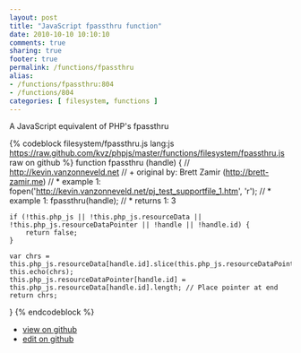 ```yaml
---
layout: post
title: "JavaScript fpassthru function"
date: 2010-10-10 10:10:10
comments: true
sharing: true
footer: true
permalink: /functions/fpassthru
alias:
- /functions/fpassthru:804
- /functions/804
categories: [ filesystem, functions ]
---
```

A JavaScript equivalent of PHP's fpassthru
<!-- more -->
{% codeblock filesystem/fpassthru.js lang:js https://raw.github.com/kvz/phpjs/master/functions/filesystem/fpassthru.js raw on github %}
function fpassthru (handle) {
    // http://kevin.vanzonneveld.net
    // +   original by: Brett Zamir (http://brett-zamir.me)
    // *     example 1: fopen('http://kevin.vanzonneveld.net/pj_test_supportfile_1.htm', 'r');
    // *     example 1: fpassthru(handle);
    // *     returns 1: 3

    if (!this.php_js || !this.php_js.resourceData || !this.php_js.resourceDataPointer || !handle || !handle.id) {
        return false;
    }

    var chrs = this.php_js.resourceData[handle.id].slice(this.php_js.resourceDataPointer[handle.id]);
    this.echo(chrs);
    this.php_js.resourceDataPointer[handle.id] = this.php_js.resourceData[handle.id].length; // Place pointer at end
    return chrs;
}
{% endcodeblock %}
<ul>
 <li><a href="https://github.com/kvz/phpjs/blob/master/functions/filesystem/fpassthru.js">view on github</a></li>
 <li><a href="https://github.com/kvz/phpjs/edit/master/functions/filesystem/fpassthru.js">edit on github</a></li>
</ul>
